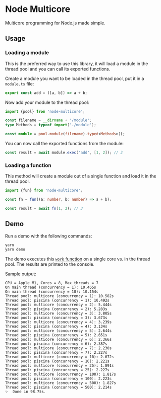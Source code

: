 # Node Multicore

Multicore programming for Node.js made simple.


## Usage

### Loading a module

This is the preferred way to use this library, it will load a module in the
thread pool and you can call its exported functions.

Create a module you want to be loaded in the thread pool, put it in a `module.ts` file:

```ts
export const add = ([a, b]) => a + b;
```

Now add your module to the thread pool:

```ts
import {pool} from 'node-multicore';

const filename = __dirname + '/module';
type Methods = typeof import('./module');

const module = pool.module(filename).typed<Methods>();
```

You can now call the exported functions from the module:

```ts
const result = await module.exec('add', [1, 2]); // 3
```


### Loading a function

This method will create a module out of a single function and load it in the
thread pool.

```ts
import {fun} from 'node-multicore';

const fn = fun((a: number, b: number) => a + b);

const result = await fn(1, 2); // 3
```


## Demo

Run a demo with the following commands:

```bash
yarn
yarn demo
```

The demo executes this [`work` function](demo/module.js) on a single core vs.
in the thread pool. The results are printed to the console.

Sample output:

```
CPU = Apple M1, Cores = 8, Max threads = 7
On main thread (concurrency = 1): 10.465s
On main thread (concurrency = 10): 10.154s
Thread pool: multicore (concurrency = 1): 10.582s
Thread pool: piscina (concurrency = 1): 10.492s
Thread pool: multicore (concurrency = 2): 5.444s
Thread pool: piscina (concurrency = 2): 5.283s
Thread pool: multicore (concurrency = 3): 3.805s
Thread pool: piscina (concurrency = 3): 3.673s
Thread pool: multicore (concurrency = 4): 3.239s
Thread pool: piscina (concurrency = 4): 3.134s
Thread pool: multicore (concurrency = 5): 2.644s
Thread pool: piscina (concurrency = 5): 2.651s
Thread pool: multicore (concurrency = 6): 2.366s
Thread pool: piscina (concurrency = 6): 2.387s
Thread pool: multicore (concurrency = 7): 2.230s
Thread pool: piscina (concurrency = 7): 2.227s
Thread pool: multicore (concurrency = 10): 2.072s
Thread pool: piscina (concurrency = 10): 2.221s
Thread pool: multicore (concurrency = 25): 1.891s
Thread pool: piscina (concurrency = 25): 2.227s
Thread pool: multicore (concurrency = 100): 1.817s
Thread pool: piscina (concurrency = 100): 2.223s
Thread pool: multicore (concurrency = 500): 1.827s
Thread pool: piscina (concurrency = 500): 2.214s
✨  Done in 98.75s.
```
